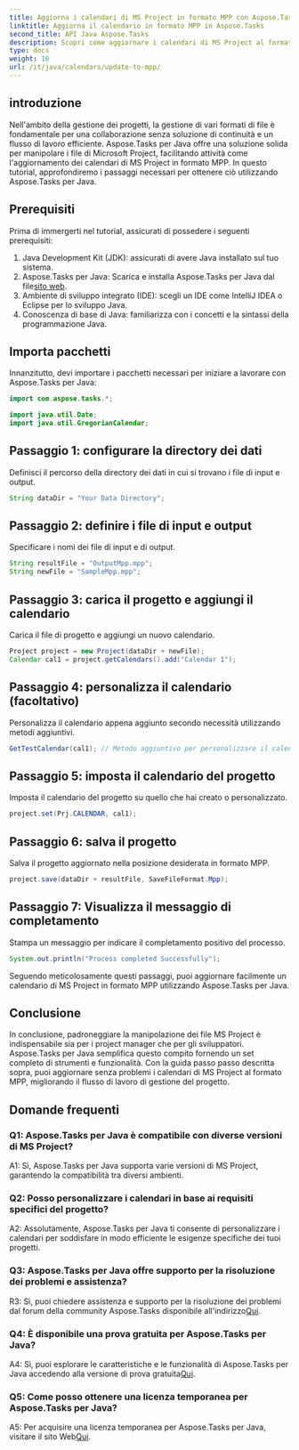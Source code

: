 ```yaml
---
title: Aggiorna i calendari di MS Project in formato MPP con Aspose.Tasks
linktitle: Aggiorna il calendario in formato MPP in Aspose.Tasks
second_title: API Java Aspose.Tasks
description: Scopri come aggiornare i calendari di MS Project al formato MPP senza sforzo utilizzando Aspose.Tasks per Java.
type: docs
weight: 16
url: /it/java/calendars/update-to-mpp/
---
```

## introduzione

Nell'ambito della gestione dei progetti, la gestione di vari formati di file è fondamentale per una collaborazione senza soluzione di continuità e un flusso di lavoro efficiente. Aspose.Tasks per Java offre una soluzione solida per manipolare i file di Microsoft Project, facilitando attività come l'aggiornamento dei calendari di MS Project in formato MPP. In questo tutorial, approfondiremo i passaggi necessari per ottenere ciò utilizzando Aspose.Tasks per Java.

## Prerequisiti

Prima di immergerti nel tutorial, assicurati di possedere i seguenti prerequisiti:

1. Java Development Kit (JDK): assicurati di avere Java installato sul tuo sistema.
2.  Aspose.Tasks per Java: Scarica e installa Aspose.Tasks per Java dal file[sito web](https://releases.aspose.com/tasks/java/).
3. Ambiente di sviluppo integrato (IDE): scegli un IDE come IntelliJ IDEA o Eclipse per lo sviluppo Java.
4. Conoscenza di base di Java: familiarizza con i concetti e la sintassi della programmazione Java.

## Importa pacchetti

Innanzitutto, devi importare i pacchetti necessari per iniziare a lavorare con Aspose.Tasks per Java:

```java
import com.aspose.tasks.*;

import java.util.Date;
import java.util.GregorianCalendar;
```

## Passaggio 1: configurare la directory dei dati

Definisci il percorso della directory dei dati in cui si trovano i file di input e output.

```java
String dataDir = "Your Data Directory";
```

## Passaggio 2: definire i file di input e output

Specificare i nomi dei file di input e di output.

```java
String resultFile = "OutputMpp.mpp";
String newFile = "SampleMpp.mpp";
```

## Passaggio 3: carica il progetto e aggiungi il calendario

Carica il file di progetto e aggiungi un nuovo calendario.

```java
Project project = new Project(dataDir + newFile);
Calendar cal1 = project.getCalendars().add("Calendar 1");
```

## Passaggio 4: personalizza il calendario (facoltativo)

Personalizza il calendario appena aggiunto secondo necessità utilizzando metodi aggiuntivi.

```java
GetTestCalendar(cal1); // Metodo aggiuntivo per personalizzare il calendario, se necessario
```

## Passaggio 5: imposta il calendario del progetto

Imposta il calendario del progetto su quello che hai creato o personalizzato.

```java
project.set(Prj.CALENDAR, cal1);
```

## Passaggio 6: salva il progetto

Salva il progetto aggiornato nella posizione desiderata in formato MPP.

```java
project.save(dataDir + resultFile, SaveFileFormat.Mpp);
```

## Passaggio 7: Visualizza il messaggio di completamento

Stampa un messaggio per indicare il completamento positivo del processo.

```java
System.out.println("Process completed Successfully");
```

Seguendo meticolosamente questi passaggi, puoi aggiornare facilmente un calendario di MS Project in formato MPP utilizzando Aspose.Tasks per Java.

## Conclusione

In conclusione, padroneggiare la manipolazione dei file MS Project è indispensabile sia per i project manager che per gli sviluppatori. Aspose.Tasks per Java semplifica questo compito fornendo un set completo di strumenti e funzionalità. Con la guida passo passo descritta sopra, puoi aggiornare senza problemi i calendari di MS Project al formato MPP, migliorando il flusso di lavoro di gestione del progetto.

## Domande frequenti

### Q1: Aspose.Tasks per Java è compatibile con diverse versioni di MS Project?

A1: Sì, Aspose.Tasks per Java supporta varie versioni di MS Project, garantendo la compatibilità tra diversi ambienti.

### Q2: Posso personalizzare i calendari in base ai requisiti specifici del progetto?

A2: Assolutamente, Aspose.Tasks per Java ti consente di personalizzare i calendari per soddisfare in modo efficiente le esigenze specifiche dei tuoi progetti.

### Q3: Aspose.Tasks per Java offre supporto per la risoluzione dei problemi e assistenza?

 R3: Sì, puoi chiedere assistenza e supporto per la risoluzione dei problemi dal forum della community Aspose.Tasks disponibile all'indirizzo[Qui](https://forum.aspose.com/c/tasks/15).

### Q4: È disponibile una prova gratuita per Aspose.Tasks per Java?

 A4: Sì, puoi esplorare le caratteristiche e le funzionalità di Aspose.Tasks per Java accedendo alla versione di prova gratuita[Qui](https://releases.aspose.com/).

### Q5: Come posso ottenere una licenza temporanea per Aspose.Tasks per Java?

 A5: Per acquisire una licenza temporanea per Aspose.Tasks per Java, visitare il sito Web[Qui](https://purchase.aspose.com/temporary-license/).